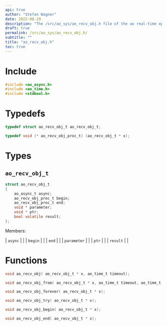 ```yaml
---
api: true
author: "Stefan Wagner"
date: 2022-08-29
description: "The /src/ao_sys/ao_recv_obj.h file of the ao real-time operating system."
draft: true
permalink: /src/ao_sys/ao_recv_obj.h/
subtitle: ""
title: "ao_recv_obj.h"
toc: true
---
```


# Include

```c
#include <ao_async.h>
#include <ao_time.h>
#include <stdbool.h>
```

# Typedefs

```c
typedef struct ao_recv_obj_t ao_recv_obj_t;
```

```c
typedef void (* ao_recv_obj_proc_t) (ao_recv_obj_t * x);
```

# Types

## `ao_recv_obj_t`

```c
struct ao_recv_obj_t
{
    ao_async_t async;
    ao_recv_obj_proc_t begin;
    ao_recv_obj_proc_t end;
    void * parameter;
    void * ptr;
    bool volatile result;
};
```

Members:

| `async` | |
| `begin` | |
| `end` | |
| `parameter` | |
| `ptr` | |
| `result` | |

# Functions

```c
void ao_recv_obj( ao_recv_obj_t * x, ao_time_t timeout);
```

```c
void ao_recv_obj_from( ao_recv_obj_t * x, ao_time_t timeout, ao_time_t beginning);
```

```c
void ao_recv_obj_forever( ao_recv_obj_t * x);
```

```c
void ao_recv_obj_try( ao_recv_obj_t * x);
```

```c
void ao_recv_obj_begin( ao_recv_obj_t * x);
```

```c
void ao_recv_obj_end( ao_recv_obj_t * x);
```

